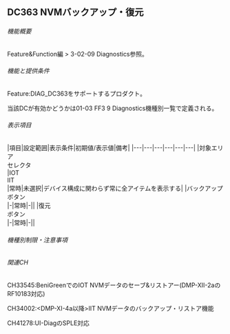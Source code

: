 ## DC363 NVMバックアップ・復元 

###### 機能概要

Feature&Function編 > 3-02-09 Diagnostics参照。

###### 機能と提供条件

Feature:DIAG\_DC363をサポートするプロダクト。

当該DCが有効かどうかは01-03 FF3 9 Diagnostics機種別一覧で定義される。

###### 表示項目

|項目|設定範囲|表示条件|初期値/表示値|備考|
|---|---|---|---|---|---|
|対象エリア<br/>セレクタ<br/>|IOT<br/>IIT<br/>|常時|未選択|デバイス構成に関わらず常に全アイテムを表示する|
|バックアップ<br/>ボタン<br/>|-|常時|-||
|復元<br/>ボタン<br/>|-|常時|-||


###### 機種別制限・注意事項

###### 関連CH

CH33545:BeniGreenでのIOT
NVMデータのセーブ&リストアー(DMP-XII-2aのRF10183対応)

CH34002:<DMP-XI-4a以降>IIT
NVMデータのバックアップ・リストア機能

CH41278:UI-DiagのSPLE対応